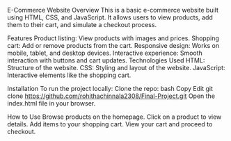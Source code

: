 E-Commerce Website
Overview
This is a basic e-commerce website built using HTML, CSS, and JavaScript. It allows users to view products, add them to their cart, and simulate a checkout process.

Features
Product listing: View products with images and prices.
Shopping cart: Add or remove products from the cart.
Responsive design: Works on mobile, tablet, and desktop devices.
Interactive experience: Smooth interaction with buttons and cart updates.
Technologies Used
HTML: Structure of the website.
CSS: Styling and layout of the website.
JavaScript: Interactive elements like the shopping cart.

Installation
To run the project locally:
Clone the repo:
bash
Copy
Edit
git clone https://github.com/rohithachinnala2308/Final-Project.git
Open the index.html file in your browser.

How to Use
Browse products on the homepage.
Click on a product to view details.
Add items to your shopping cart.
View your cart and proceed to checkout.
